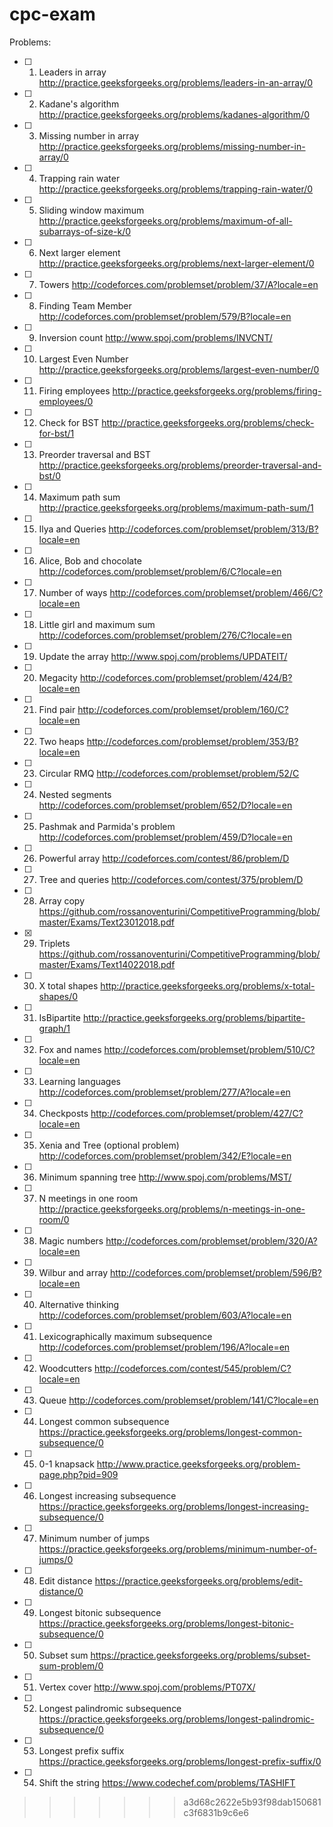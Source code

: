 # cpc-exam

Problems:

- [ ] 01) Leaders in array http://practice.geeksforgeeks.org/problems/leaders-in-an-array/0
- [ ] 02) Kadane's algorithm http://practice.geeksforgeeks.org/problems/kadanes-algorithm/0
- [ ] 03) Missing number in array http://practice.geeksforgeeks.org/problems/missing-number-in-array/0
- [ ] 04) Trapping rain water http://practice.geeksforgeeks.org/problems/trapping-rain-water/0
- [ ] 05) Sliding window maximum http://practice.geeksforgeeks.org/problems/maximum-of-all-subarrays-of-size-k/0
- [ ] 06) Next larger element http://practice.geeksforgeeks.org/problems/next-larger-element/0
- [ ] 07) Towers http://codeforces.com/problemset/problem/37/A?locale=en
- [ ] 08) Finding Team Member http://codeforces.com/problemset/problem/579/B?locale=en
- [ ] 09) Inversion count http://www.spoj.com/problems/INVCNT/
- [ ] 10) Largest Even Number http://practice.geeksforgeeks.org/problems/largest-even-number/0
- [ ] 11) Firing employees http://practice.geeksforgeeks.org/problems/firing-employees/0
- [ ] 12) Check for BST http://practice.geeksforgeeks.org/problems/check-for-bst/1
- [ ] 13) Preorder traversal and BST http://practice.geeksforgeeks.org/problems/preorder-traversal-and-bst/0
- [ ] 14) Maximum path sum http://practice.geeksforgeeks.org/problems/maximum-path-sum/1
- [ ] 15) Ilya and Queries http://codeforces.com/problemset/problem/313/B?locale=en
- [ ] 16) Alice, Bob and chocolate http://codeforces.com/problemset/problem/6/C?locale=en
- [ ] 17) Number of ways http://codeforces.com/problemset/problem/466/C?locale=en
- [ ] 18) Little girl and maximum sum http://codeforces.com/problemset/problem/276/C?locale=en
- [ ] 19) Update the array http://www.spoj.com/problems/UPDATEIT/
- [ ] 20) Megacity http://codeforces.com/problemset/problem/424/B?locale=en
- [ ] 21) Find pair http://codeforces.com/problemset/problem/160/C?locale=en
- [ ] 22) Two heaps http://codeforces.com/problemset/problem/353/B?locale=en
- [ ] 23) Circular RMQ http://codeforces.com/problemset/problem/52/C
- [ ] 24) Nested segments http://codeforces.com/problemset/problem/652/D?locale=en
- [ ] 25) Pashmak and Parmida's problem http://codeforces.com/problemset/problem/459/D?locale=en
- [ ] 26) Powerful array http://codeforces.com/contest/86/problem/D
- [ ] 27) Tree and queries http://codeforces.com/contest/375/problem/D
- [ ] 28) Array copy https://github.com/rossanoventurini/CompetitiveProgramming/blob/master/Exams/Text23012018.pdf
- [X] 29) Triplets https://github.com/rossanoventurini/CompetitiveProgramming/blob/master/Exams/Text14022018.pdf
- [ ] 30) X total shapes http://practice.geeksforgeeks.org/problems/x-total-shapes/0
- [ ] 31) IsBipartite http://practice.geeksforgeeks.org/problems/bipartite-graph/1
- [ ] 32) Fox and names http://codeforces.com/problemset/problem/510/C?locale=en
- [ ] 33) Learning languages http://codeforces.com/problemset/problem/277/A?locale=en
- [ ] 34) Checkposts http://codeforces.com/problemset/problem/427/C?locale=en
- [ ] 35) Xenia and Tree (optional problem) http://codeforces.com/problemset/problem/342/E?locale=en
- [ ] 36) Minimum spanning tree http://www.spoj.com/problems/MST/
- [ ] 37) N meetings in one room http://practice.geeksforgeeks.org/problems/n-meetings-in-one-room/0
- [ ] 38) Magic numbers http://codeforces.com/problemset/problem/320/A?locale=en
- [ ] 39) Wilbur and array http://codeforces.com/problemset/problem/596/B?locale=en
- [ ] 40) Alternative thinking http://codeforces.com/problemset/problem/603/A?locale=en
- [ ] 41) Lexicographically maximum subsequence http://codeforces.com/problemset/problem/196/A?locale=en
- [ ] 42) Woodcutters http://codeforces.com/contest/545/problem/C?locale=en
- [ ] 43) Queue http://codeforces.com/problemset/problem/141/C?locale=en
- [ ] 44) Longest common subsequence https://practice.geeksforgeeks.org/problems/longest-common-subsequence/0
- [ ] 45) 0-1 knapsack http://www.practice.geeksforgeeks.org/problem-page.php?pid=909
- [ ] 46) Longest increasing subsequence https://practice.geeksforgeeks.org/problems/longest-increasing-subsequence/0
- [ ] 47) Minimum number of jumps https://practice.geeksforgeeks.org/problems/minimum-number-of-jumps/0
- [ ] 48) Edit distance https://practice.geeksforgeeks.org/problems/edit-distance/0
- [ ] 49) Longest bitonic subsequence https://practice.geeksforgeeks.org/problems/longest-bitonic-subsequence/0
- [ ] 50) Subset sum https://practice.geeksforgeeks.org/problems/subset-sum-problem/0
- [ ] 51) Vertex cover http://www.spoj.com/problems/PT07X/
- [ ] 52) Longest palindromic subsequence https://practice.geeksforgeeks.org/problems/longest-palindromic-subsequence/0
- [ ] 53) Longest prefix suffix https://practice.geeksforgeeks.org/problems/longest-prefix-suffix/0
- [ ] 54) Shift the string https://www.codechef.com/problems/TASHIFT
>>>>>>> a3d68c2622e5b93f98dab150681c3f6831b9c6e6
